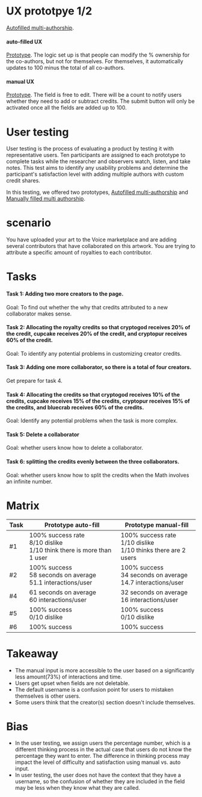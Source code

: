 # UX prototpye 1/2
[Autofilled multi-authorship](https://isabellawang0108.github.io/Multi-authorship-UX-testing-autoFill/).

#### auto-filled UX
[Prototype](https://isabellawang0108.github.io/Multi-authorship-UX-testing-autoFill/).
The logic set up is that people can modify the % ownership for the co-authors, but not for themselves. For themselves, it automatically updates to 100 minus the total of all co-authors.

#### manual UX
[Prototype](https://isabellawang0108.github.io/Multi-authorship-UX-testing-Iteration/).
The field is free to edit. There will be a count to notify users whether they need to add or subtract credits. The submit button will only be activated once all the fields are added up to 100.


# User testing
User testing is the process of evaluating a product by testing it with representative users. Ten participants are assigned to each prototype to complete tasks while the researcher and observers watch, listen, and take notes. This test aims to identify any usability problems and determine the participant's satisfaction level with adding multiple authors with custom credit shares.

In this testing, we offered two prototypes, [Autofilled multi-authorship](https://isabellawang0108.github.io/Multi-authorship-UX-testing-autoFill/) and [Manually filled multi authorship](https://isabellawang0108.github.io/Multi-authorship-UX-testing-Iteration/).

# scenario
You have uploaded your art to the Voice marketplace and are adding several contributors that have collaborated on this artwork. You are trying to attribute a specific amount of royalties to each contributor.

# Tasks


#### Task 1: Adding two more creators to the page.

Goal: To find out whether the why that credits attributed to a new collaborator makes sense.
#### Task 2: Allocating the royalty credits so that cryptogod receives 20% of the credit, cupcake receives 20% of the credit, and cryptopur receives 60% of the credit.
Goal: To identify any potential problems in customizing creator credits.
#### Task 3: Adding one more collaborator, so there is a total of four creators.
Get prepare for task 4.
#### Task 4: Allocating the credits so that cryptogod receives 10% of the credits, cupcake receives 15% of the credits, cryptopur receives 15% of the credits, and bluecrab receives 60% of the credits.
Goal: Identify any potential problems when the task is more complex.
#### Task 5: Delete a collaborator
Goal: whether users know how to delete a collaborator. 
#### Task 6: splitting the credits evenly between the three collaborators.
Goal: whether users know how to split the credits when the Math involves an infinite number. 

# Matrix
| Task     | Prototype auto-fill                          | Prototype manual-fill
| -------- | -------------------------------------------- | -------------------------------------------- |
| #1     |  100% success rate<br/> 8/10 dislike<br/> 1/10 think there is more than 1 user| 100% success rate<br/> 1/10 dislike<br/>1/10 thinks there are 2 users|
| #2       | 100% success<br/>58 seconds on average<br/>51.1 interactions/user| 100% success<br/>34 seconds on average<br/>14.7 interactions/user|
| #4       | 61 seconds on average<br/> 60 interactions/user |32 seconds on average<br/> 16 interactions/user|
| #5       | 100% success<br/> 0/10 dislike                   | 100% success<br/> 0/10 dislike                   |
| #6       | 100% success                                | 100% success                  |



# Takeaway
- The manual input is more accessible to the user based on a significantly less amount(73%) of interactions and time.
- Users get upset when fields are not deletable.
- The default username is a confusion point for users to mistaken themselves is other users. 
- Some users think that the creator(s) section doesn't include themselves.


# Bias
- In the user testing, we assign users the percentage number, which is a different thinking process in the actual case that users do not know the percentage they want to enter. The difference in thinking process may impact the level of difficulty and satisfaction using manual vs. auto input.
- In user testing, the user does not have the context that they have a username, so the confusion of whether they are included in the field may be less when they know what they are called.


